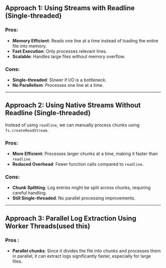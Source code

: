 ## Approach 1: Using Streams with Readline (Single-threaded)

### Pros:
- **Memory Efficient**: Reads one line at a time instead of loading the entire file into memory.
- **Fast Execution**: Only processes relevant lines.
- **Scalable**: Handles large files without memory overflow.

### Cons:
- **Single-threaded**: Slower if I/O is a bottleneck.
- **No Parallelism**: Processes one line at a time.

---

## Approach 2: Using Native Streams Without Readline (Single-threaded)

Instead of using `readline`, we can manually process chunks using `fs.createReadStream`.

### Pros:
- **More Efficient**: Processes larger chunks at a time, making it faster than `readline`.
- **Reduced Overhead**: Fewer function calls compared to `readline`.

### Cons:
- **Chunk Splitting**: Log entries might be split across chunks, requiring careful handling.
- **Still Single-threaded**: No parallel processing improvements.

---

## Approach 3: Parallel Log Extraction Using Worker Threads(used this)

### Pros :
- **Parallel chunks**: Since it divides the file into chunks and processes them in parallel, it can extract logs significantly faster, especially for large files.